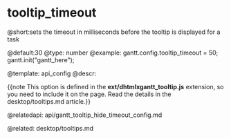 tooltip_timeout
=============

@short:sets the timeout in milliseconds before the tooltip is displayed for a task
	
@default:30
@type: number
@example:
gantt.config.tooltip_timeout = 50;
gantt.init("gantt_here");


@template:	api_config
@descr:

{{note This option is defined in the **ext/dhtmlxgantt_tooltip.js** extension, so you need to include it on the page. Read the details in the desktop/tooltips.md article.}}



@relatedapi:
api/gantt_tooltip_hide_timeout_config.md

@related:
   desktop/tooltips.md
